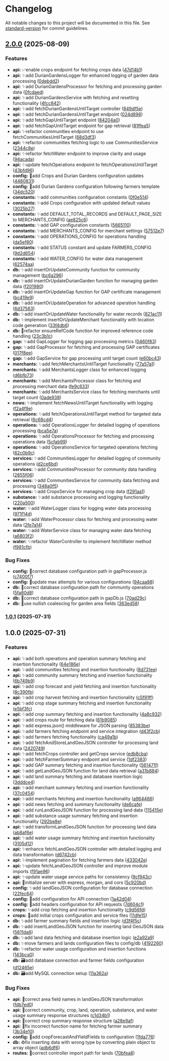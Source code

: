 # Changelog

All notable changes to this project will be documented in this file. See [standard-version](https://github.com/conventional-changelog/standard-version) for commit guidelines.

## [2.0.0](https://github.com/usertopio/otod-durian-lab1/compare/v1.0.1...v2.0.0) (2025-08-09)


### Features

* **api:** ✅enable crops endpoint for fetching crops data ([47d14b1](https://github.com/usertopio/otod-durian-lab1/commit/47d14b1f208d50e874ff6824571c0dc7ba919db1))
* **api:** ✨add DurianGardensLogger for enhanced logging of garden data processing ([0debdd2](https://github.com/usertopio/otod-durian-lab1/commit/0debdd2aed29df2753c220cd424f42d689b1e15a))
* **api:** ✨add DurianGardensProcessor for fetching and processing garden data ([0fcdaed](https://github.com/usertopio/otod-durian-lab1/commit/0fcdaed8a533efdf048470415e986fa577f08b65))
* **api:** ✨add DurianGardensService with fetching and resetting functionality ([4fcc842](https://github.com/usertopio/otod-durian-lab1/commit/4fcc842113514cb7cdd38c3a0c32d878ae17d0c2))
* **api:** ✨add fetchDurianGardensUntilTarget controller ([849df5e](https://github.com/usertopio/otod-durian-lab1/commit/849df5e252cc09b2e07ccc4fc533a94cf38d03b3))
* **api:** ✨add fetchDurianGardensUntilTarget endpoint ([024d898](https://github.com/usertopio/otod-durian-lab1/commit/024d898ecbe807b78b15617543876173f1ee8a80))
* **api:** ✨add fetchGapUntilTarget endpoint ([84204a0](https://github.com/usertopio/otod-durian-lab1/commit/84204a08023ed332f103bd57ec798731e6ebf399))
* **api:** ✨add fetchGapUntilTarget endpoint for gap retrieval ([81ffea5](https://github.com/usertopio/otod-durian-lab1/commit/81ffea5ece51507f9955d2f7e32ba7ffc5aa83bd))
* **api:** ✨refactor communities endpoint to use fetchCommunitiesUntilTarget ([68d3df3](https://github.com/usertopio/otod-durian-lab1/commit/68d3df33ea667658153a60d7245e34a925380da4))
* **api:** ✨refactor communities fetching logic to use CommunitiesService ([2344c8e](https://github.com/usertopio/otod-durian-lab1/commit/2344c8eeb48cd3ca0120faece619a816865ff2e9))
* **api:** ✨refactor fetchWater endpoint to improve clarity and usage ([94acada](https://github.com/usertopio/otod-durian-lab1/commit/94acada0383c441af9f2b6607f7a7fda3e51003c))
* **api:** ✨update fetchOperations endpoint to fetchOperationsUntilTarget ([43bfd96](https://github.com/usertopio/otod-durian-lab1/commit/43bfd96ef4f36c1320fd3a0e2231e25c310857cd))
* **config:** 🌿add Crops and Durian Gardens configuration updates ([4480831](https://github.com/usertopio/otod-durian-lab1/commit/4480831dbe59ef6c9fe6418eb05517cf8dc5aa95))
* **config:** 🌿add Durian Gardens configuration following farmers template ([34dc520](https://github.com/usertopio/otod-durian-lab1/commit/34dc520fb1c777dc7fe909857fe6dc8035a7dfd2))
* **constants:** ✨add communities configuration constants ([0f0e514](https://github.com/usertopio/otod-durian-lab1/commit/0f0e51462edc11ee4acc685910073d5af53ad13b))
* **constants:** ✨add Crops configuration with updated default values ([3025b27](https://github.com/usertopio/otod-durian-lab1/commit/3025b2759e51e3b9f66c61856d68b64fac49184b))
* **constants:** ✨add DEFAULT_TOTAL_RECORDS and DEFAULT_PAGE_SIZE to MERCHANTS_CONFIG ([ae825c6](https://github.com/usertopio/otod-durian-lab1/commit/ae825c6c3b182d1d2fc29499b1ca6bb89cf14c9d))
* **constants:** ✨add GAP configuration constants ([5665110](https://github.com/usertopio/otod-durian-lab1/commit/5665110674e8921e79fbc919f3ba3a8ff5bb4ae1))
* **constants:** ✨add MERCHANTS_CONFIG for merchant settings ([57512e7](https://github.com/usertopio/otod-durian-lab1/commit/57512e7d103ac1c38317d1e07c6a5e9e5fbe9942))
* **constants:** ✨add OPERATIONS_CONFIG for operations handling ([da5ef80](https://github.com/usertopio/otod-durian-lab1/commit/da5ef80e67dec0bfb87fd31207e8386825e2de8f))
* **constants:** ✨add STATUS constant and update FARMERS_CONFIG ([9d2d654](https://github.com/usertopio/otod-durian-lab1/commit/9d2d65463c91ffff17513d92099bb3b3f20d354b))
* **constants:** ✨add WATER_CONFIG for water data management ([62574aa](https://github.com/usertopio/otod-durian-lab1/commit/62574aa3f439ecb08b7c3e05594454fa5bc383ac))
* **db:** ✨add insertOrUpdateCommunity function for community management ([bc6a296](https://github.com/usertopio/otod-durian-lab1/commit/bc6a296c22f63fc8d2261eb18ebe65cf02202d18))
* **db:** ✨add insertOrUpdateDurianGarden function for managing garden data ([f201980](https://github.com/usertopio/otod-durian-lab1/commit/f2019804680a6c687e635b277b6b4ff7cae1ff12))
* **db:** ✨add insertOrUpdateGap function for GAP certificate management ([bc419e9](https://github.com/usertopio/otod-durian-lab1/commit/bc419e9ddf80df286f082c015b5275792c01b582))
* **db:** ✨add insertOrUpdateOperation for advanced operation handling ([6d37563](https://github.com/usertopio/otod-durian-lab1/commit/6d3756347cfd003d6ebff3482d998c18591d5ba1))
* **db:** ✨add insertOrUpdateWater functionality for water records ([821ac11](https://github.com/usertopio/otod-durian-lab1/commit/821ac1190bc2a56c59928726a3f714f1dfe43ab7))
* **db:** ✨implement insertOrUpdateMerchant functionality with location code generation ([33f4db6](https://github.com/usertopio/otod-durian-lab1/commit/33f4db69bd32c63ad23e679b5a86533302e6dea5))
* **db:** 🔧refactor ensureRefCode function for improved reference code handling ([23c3b1c](https://github.com/usertopio/otod-durian-lab1/commit/23c3b1c365d4dc7bef793f86c1941a19fb3e7f32))
* **gap:** ✨add GapLogger for logging gap processing metrics ([0460f83](https://github.com/usertopio/otod-durian-lab1/commit/0460f8342665b9a0670331efd13ccecbc8a60ab7))
* **gap:** ✨add GapProcessor for fetching and processing GAP certificates ([017f8ee](https://github.com/usertopio/otod-durian-lab1/commit/017f8ee395d03fdfb60829da48dfc443a6e17ed4))
* **gap:** ✨add GapService for gap processing until target count ([e60bc43](https://github.com/usertopio/otod-durian-lab1/commit/e60bc439e5d1c11fb577d1d5239eeda121ddb6e2))
* **merchants:** ✨add fetchMerchantsUntilTarget functionality ([77a57a1](https://github.com/usertopio/otod-durian-lab1/commit/77a57a1758c4ed02288b0764134f052eeeeca245))
* **merchants:** ✨add MerchantsLogger class for enhanced logging ([d6bfb73](https://github.com/usertopio/otod-durian-lab1/commit/d6bfb73fecc1c4204aabebfecd17231c14a41be6))
* **merchants:** ✨add MerchantsProcessor class for fetching and processing merchant data ([fe9c633](https://github.com/usertopio/otod-durian-lab1/commit/fe9c633876608d77f464105a90ad2db6018cd85f))
* **merchants:** ✨add MerchantsService class for fetching merchants until target count ([0ade938](https://github.com/usertopio/otod-durian-lab1/commit/0ade938af7a602c81ee3c032993eab0a31231ee9))
* **news:** ✨implement fetchNewsUntilTarget functionality with logging ([f2a4f9e](https://github.com/usertopio/otod-durian-lab1/commit/f2a4f9e5113bec7e4319931d7b2ef6485efc9b55))
* **operations:** ✨add fetchOperationsUntilTarget method for targeted data retrieval ([6c68cd4](https://github.com/usertopio/otod-durian-lab1/commit/6c68cd40c4f3afb8ea1e939cec240651fed0a44f))
* **operations:** ✨add OperationsLogger for detailed logging of operations processing ([bca5e7a](https://github.com/usertopio/otod-durian-lab1/commit/bca5e7a1010f4c24e61c1a09024cc4b0617d9433))
* **operations:** ✨add OperationsProcessor for fetching and processing operations data ([5cfab99](https://github.com/usertopio/otod-durian-lab1/commit/5cfab9906314671b39b0c3f7d624f7efb49e9948))
* **operations:** ✨add OperationsService for targeted operations fetching ([62c0b9c](https://github.com/usertopio/otod-durian-lab1/commit/62c0b9cf3298d7335c972356a7f4fa25112e4f70))
* **services:** ✨add CommunitiesLogger for detailed logging of community operations ([d2ce6bd](https://github.com/usertopio/otod-durian-lab1/commit/d2ce6bdab1dd30cee2f4a3e01c238a374a22dff5))
* **services:** ✨add CommunitiesProcessor for community data handling ([2855f06](https://github.com/usertopio/otod-durian-lab1/commit/2855f069214250c6688be4586c3a8a865f47add7))
* **services:** ✨add CommunitiesService for community data fetching and processing ([348a0f5](https://github.com/usertopio/otod-durian-lab1/commit/348a0f5da295cec88d1ec0455bf0483de0d3d0a2))
* **services:** ✨add CropsService for managing crop data ([f291aa1](https://github.com/usertopio/otod-durian-lab1/commit/f291aa15bb9fe0b3b613c49bce2b94868a9eaf68))
* **substance:** ✨add substance processing and logging functionality ([220a500](https://github.com/usertopio/otod-durian-lab1/commit/220a5002e249d44ed6b163796e3567ab09a8cdfe))
* **water:** ✨add WaterLogger class for logging water data processing ([971f14d](https://github.com/usertopio/otod-durian-lab1/commit/971f14d95dd3ebea0613899ba4488bd7ea059d6e))
* **water:** ✨add WaterProcessor class for fetching and processing water data ([2fe7a14](https://github.com/usertopio/otod-durian-lab1/commit/2fe7a14e86fc5c031296ea15c0dc83d1e4b7a809))
* **water:** ✨add WaterService class for managing water data fetching ([a6803f2](https://github.com/usertopio/otod-durian-lab1/commit/a6803f2fc51c393844bd963aaac88b229672baaa))
* **water:** ✨refactor WaterController to implement fetchWater method ([f981cfb](https://github.com/usertopio/otod-durian-lab1/commit/f981cfb65d3ccd32d4346149ea1752de5290f515))


### Bug Fixes

* **config:** 🔧correct database configuration path in gapProcessor.js ([c7400f7](https://github.com/usertopio/otod-durian-lab1/commit/c7400f7175abe365389ba286add0f246af2c4d6c))
* **config:** 🔧update max attempts for various configurations ([94caa88](https://github.com/usertopio/otod-durian-lab1/commit/94caa88a761ea375038ed350a47168b7d256c03a))
* **db:** 🔧correct database configuration path for community operations ([5fa80d8](https://github.com/usertopio/otod-durian-lab1/commit/5fa80d8e80d08e609faa58497b2cde2ca02f6dbb))
* **db:** 🔧correct database configuration path in gapDb.js ([70ad29c](https://github.com/usertopio/otod-durian-lab1/commit/70ad29c93d6e922b856e5e4688d491eac51e11e9))
* **db:** 🔧use nullish coalescing for garden area fields ([363ed58](https://github.com/usertopio/otod-durian-lab1/commit/363ed5823b2326f991f51cf8d3c82f41e61a7c94))

### [1.0.1](https://github.com/usertopio/otod-durian-lab1/compare/v1.0.0...v1.0.1) (2025-07-31)

## 1.0.0 (2025-07-31)


### Features

* **api:** ✨add both operations and operation summary fetching and insertion functionality ([64e186e](https://github.com/usertopio/otod-durian-lab1/commit/64e186e2965519fc79b83303ac42d3d2f68a0b9c))
* **api:** ✨add communities fetching and insertion functionality ([8d731ee](https://github.com/usertopio/otod-durian-lab1/commit/8d731eec3e843f56564ccd42eed85a989026c2f6))
* **api:** ✨add community summary fetching and insertion functionality ([6b749b9](https://github.com/usertopio/otod-durian-lab1/commit/6b749b98a4396003282d73ab07935a12089be04b))
* **api:** ✨add crop forecast and yield fetching and insertion functionality ([8c390fb](https://github.com/usertopio/otod-durian-lab1/commit/8c390fbba3b2386f5b28b73481e20821319ecbc0))
* **api:** ✨add crop harvest fetching and insertion functionality ([c5f91ff](https://github.com/usertopio/otod-durian-lab1/commit/c5f91ff98b0e2fc4016d33dd14ac9cff8232fe5e))
* **api:** ✨add crop stage summary fetching and insertion functionality ([e5bf3fc](https://github.com/usertopio/otod-durian-lab1/commit/e5bf3fcec126cfe76853099c7ddd6dc658356ceb))
* **api:** ✨add crop summary fetching and insertion functionality ([4a8c932](https://github.com/usertopio/otod-durian-lab1/commit/4a8c932f7213c61b250434c96fddc2a9f489404d))
* **api:** ✨add crops route for fetching data ([61b9085](https://github.com/usertopio/otod-durian-lab1/commit/61b9085cd89c01c3c0b5b9e96d74ff1901ef3162))
* **api:** ✨add express.json() middleware for JSON parsing ([85383be](https://github.com/usertopio/otod-durian-lab1/commit/85383be3229a011026e532997c71553c2341125e))
* **api:** ✨add farmers fetching endpoint and service integration ([d43f2cb](https://github.com/usertopio/otod-durian-lab1/commit/d43f2cbc4ceaf420ee4bcb805af613cd3cf96100))
* **api:** ✨add farmers fetching functionality ([ca49a1b](https://github.com/usertopio/otod-durian-lab1/commit/ca49a1bf88ddc3d27e3cd316a25ed5bec8c49a26))
* **api:** ✨add fetchAndStoreLandGeoJSON controller for processing land data ([2420749](https://github.com/usertopio/otod-durian-lab1/commit/2420749c56989d634f76e73fa4389a9f11819c9c))
* **api:** ✨add fetchCrops controller and getCrops service ([edb8cba](https://github.com/usertopio/otod-durian-lab1/commit/edb8cba8afe7a7304ac83312da49dcb78c0b2b27))
* **api:** ✨add fetchFarmerSummary endpoint and service ([1df2383](https://github.com/usertopio/otod-durian-lab1/commit/1df2383820c05b8efa40cdf2887c2245c54ae1f2))
* **api:** ✨add GAP summary fetching and insertion functionality ([561471f](https://github.com/usertopio/otod-durian-lab1/commit/561471f80cb6d5bceddf1fd5f9c671337978ad27))
* **api:** ✨add getLandGeoJSON function for land data retrieval ([a31b884](https://github.com/usertopio/otod-durian-lab1/commit/a31b884e2c29ffbaaec67414f4da225c4a68869e))
* **api:** ✨add land summary fetching and database insertion logic ([3dddce4](https://github.com/usertopio/otod-durian-lab1/commit/3dddce405052aae0c81a170aaeb8bcfba72e5b21))
* **api:** ✨add merchant summary fetching and insertion functionality ([37c0454](https://github.com/usertopio/otod-durian-lab1/commit/37c04548bceda81072aa9d8271eb052ad033816f))
* **api:** ✨add merchants fetching and insertion functionality ([a964466](https://github.com/usertopio/otod-durian-lab1/commit/a964466aecd110b13dafbd1d64cff3ec02925d13))
* **api:** ✨add news fetching and summary functionality ([de6cafe](https://github.com/usertopio/otod-durian-lab1/commit/de6cafef5764c635beb837c78e381488e39e4c91))
* **api:** ✨add runLandGeoJSON function for processing land data ([115415e](https://github.com/usertopio/otod-durian-lab1/commit/115415e0b314ffd59933aa9b987b6671ed0bfeb5))
* **api:** ✨add substance usage summary fetching and insertion functionality ([292be8e](https://github.com/usertopio/otod-durian-lab1/commit/292be8e9dadc84750016df6049278458179f6075))
* **api:** ✨add transformLandGeoJSON function for processing land data ([ab8af6e](https://github.com/usertopio/otod-durian-lab1/commit/ab8af6e116e6c99fb131c062988c051e6183854a))
* **api:** ✨add water usage summary fetching and insertion functionality ([3105d12](https://github.com/usertopio/otod-durian-lab1/commit/3105d121a882bd9f81eea26161df10ebd2d8d074))
* **api:** ✨enhance fetchLandGeoJSON controller with detailed logging and data transformation ([d6742cb](https://github.com/usertopio/otod-durian-lab1/commit/d6742cbf8c8e3775d5372a7ffad8c6e868f3de2f))
* **api:** ✨implement pagination for fetching farmers data ([433042e](https://github.com/usertopio/otod-durian-lab1/commit/433042e3bb3ebda14b806200c3297cc495d8bce5))
* **api:** ✨update fetchLandGeoJSON controller and improve module imports ([f91ae96](https://github.com/usertopio/otod-durian-lab1/commit/f91ae9699f26c1edd13f5ad59be37f4fcbc74289))
* **api:** ✨update water usage service paths for consistency ([9cf943c](https://github.com/usertopio/otod-durian-lab1/commit/9cf943cb261cd4daf0a117800f0f28969b0f3d2e))
* **api:** 🎉initialize server with express, morgan, and cors ([5c920bd](https://github.com/usertopio/otod-durian-lab1/commit/5c920bd7938d88de2c4e8e4eefaa37dc126bf029))
* **config:** ✨add landGeoJSON configuration for database connection ([22fec64](https://github.com/usertopio/otod-durian-lab1/commit/22fec645d30c58752c67fb27fb5f87aad9f8142f))
* **config:** 🔧add configuration for API connection ([1a42d04](https://github.com/usertopio/otod-durian-lab1/commit/1a42d04c64058c4f3fee803091119a3259e8f6a2))
* **config:** 🔧add headers configuration for API requests ([7d604c1](https://github.com/usertopio/otod-durian-lab1/commit/7d604c1f9583c30000c09116461256fea8e9739e))
* **crops:** ✨add crop fetching and insertion functionality ([c9d56fd](https://github.com/usertopio/otod-durian-lab1/commit/c9d56fd798e2bd5f7c410f302ef5cfb25039aa56))
* **crops:** 🎉add initial crops configuration and service files ([11dfe15](https://github.com/usertopio/otod-durian-lab1/commit/11dfe1572a81e8475e8372831eccd414efb393a8))
* **db:** ✨add farmer summary fields and insertion logic ([d3f4f5c](https://github.com/usertopio/otod-durian-lab1/commit/d3f4f5c0236f9d43f786a3dd64c044f079585c3b))
* **db:** ✨add insertLandGeoJSON function for inserting land GeoJSON data ([5611da6](https://github.com/usertopio/otod-durian-lab1/commit/5611da6dd10384df4eecd244a096099b482cbb0e))
* **db:** ✨add land data fetching and database insertion logic ([e2a92a9](https://github.com/usertopio/otod-durian-lab1/commit/e2a92a95a7df9c58b50dd136a70faf607bdf9441))
* **db:** ✨move farmers and lands configuration files to config/db ([4192260](https://github.com/usertopio/otod-durian-lab1/commit/4192260be985b6125df861487a862f3996b3cd37))
* **db:** ✨refactor water usage configuration and insertion functions ([143bca0](https://github.com/usertopio/otod-durian-lab1/commit/143bca0920df08da77c5e7ed6c0e8faad9021d62))
* **db:** 🗃️add database connection and farmer fields configuration ([d12465e](https://github.com/usertopio/otod-durian-lab1/commit/d12465e6bd740ad2a85656164d5b668224b1e5d7))
* **db:** 🗃️add MySQL connection setup ([11a362a](https://github.com/usertopio/otod-durian-lab1/commit/11a362aaffd7a02dc7a810e671249b06e8e49dc0))


### Bug Fixes

* **api:** 🐛correct area field names in landGeoJSON transformation ([fdb7ed0](https://github.com/usertopio/otod-durian-lab1/commit/fdb7ed03e0165ce0e034b91badc14a2960e7bcbc))
* **api:** 🐛correct community, crop, land, operation, substance, and water usage summary response structures ([c1d34b1](https://github.com/usertopio/otod-durian-lab1/commit/c1d34b16c21e725fb9dd4b43da0b1aa796ab0100))
* **api:** 🐛correct crop summary response structure ([a28e9af](https://github.com/usertopio/otod-durian-lab1/commit/a28e9af79b831689ee3ee3d0ce4189205a67138f))
* **api:** 🐛fix incorrect function name for fetching farmer summary ([3b34e10](https://github.com/usertopio/otod-durian-lab1/commit/3b34e10e95d6a1dd0ac7af95b6bf94937ac2c872))
* **config:** 🔧add cropForecastAndYieldFields to configuration ([1fda776](https://github.com/usertopio/otod-durian-lab1/commit/1fda7763f226ebe2d43844a09622933110ea00d9))
* **db:** ♻️fix inserting data with wrong type by converting plain object to array object ([adb6df6](https://github.com/usertopio/otod-durian-lab1/commit/adb6df6d2cea51e4cd0509c257436b1512dc4a60))
* **routes:** 🔧correct controller import path for lands ([70bfea8](https://github.com/usertopio/otod-durian-lab1/commit/70bfea8fd248a8014e9bc97788601486d4bb8da1))
